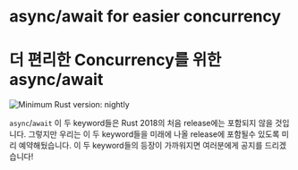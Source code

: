 # async/await for easier concurrency
# 더 편리한 Concurrency를 위한 async/await

![Minimum Rust version: nightly](https://img.shields.io/badge/Minimum%20Rust%20Version-nightly-red.svg)

`async`/`await` 이 두 keyword들은 Rust 2018의 처음 release에는 포함되지 않을 것입니다. 그렇지만 우리는 이 두 keyword들을 미래에 나올 release에 포함될수 있도록 미리 예약해뒀습니다. 이 두 keyword들의 등장이 가까워지면 여러분에게 공지를 드리겠습니다!